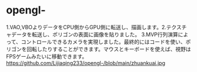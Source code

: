 # opengl-
1.VAO,VBOよりデータをCPU側からGPU側に転送し、描画します。2.テクスチャデータを転送し、ポリゴンの表面に画像を貼りました。  3.MVP行列演算によって、コントロールできるカメラを実現しました。最終的にはコードを使い、ポリゴンを回転したりすることができます。マウスとキーボードを使えば、視野はFPSゲームみたいに移動できます。
https://github.com/Lijiaqing233/opengl-/blob/main/zhuankuai.jpg
